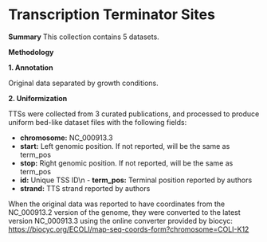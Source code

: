 # Transcription Terminator Sites
**Summary**
This collection contains 5 datasets.

**Methodology**

__1. Annotation__

Original data separated by growth conditions.

__2. Uniformization__

TTSs were collected from 3 curated publications, and processed to produce uniform bed-like dataset files with the following fields:

- __chromosome:__ NC_000913.3
- __start:__ Left genomic position. If not reported, will be the same as term_pos
- __stop:__ Right genomic position. If not reported, will be the same as term_pos
- __id:__ Unique TSS ID\n - __term_pos:__ Terminal position reported by authors
- __strand:__ TTS strand reported by authors


When the original data was reported to have coordinates from the NC_000913.2 version of the genome, they were converted to the latest version NC_000913.3 using the online converter provided by biocyc: https://biocyc.org/ECOLI/map-seq-coords-form?chromosome=COLI-K12 
